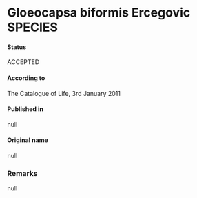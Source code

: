 # Gloeocapsa biformis Ercegovic SPECIES

#### Status
ACCEPTED

#### According to
The Catalogue of Life, 3rd January 2011

#### Published in
null

#### Original name
null

### Remarks
null